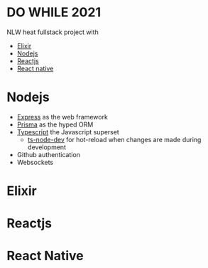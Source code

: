 # DO WHILE 2021
NLW heat fullstack project with 
- [Elixir](https://elixir-lang.org/)
- [Nodejs](https://nodejs.org/en/)
- [Reactjs](https://reactjs.org/) 
- [React native](https://reactnative.dev/)

# Nodejs
- [Express](https://expressjs.com/) as the web framework
- [Prisma](https://www.prisma.io/) as the hyped ORM
- [Typescript](https://www.typescriptlang.org/) the Javascript superset
    - [ts-node-dev](https://github.com/wclr/ts-node-dev) for hot-reload when changes are made during development
- Github authentication
- Websockets

# Elixir

# Reactjs

# React Native